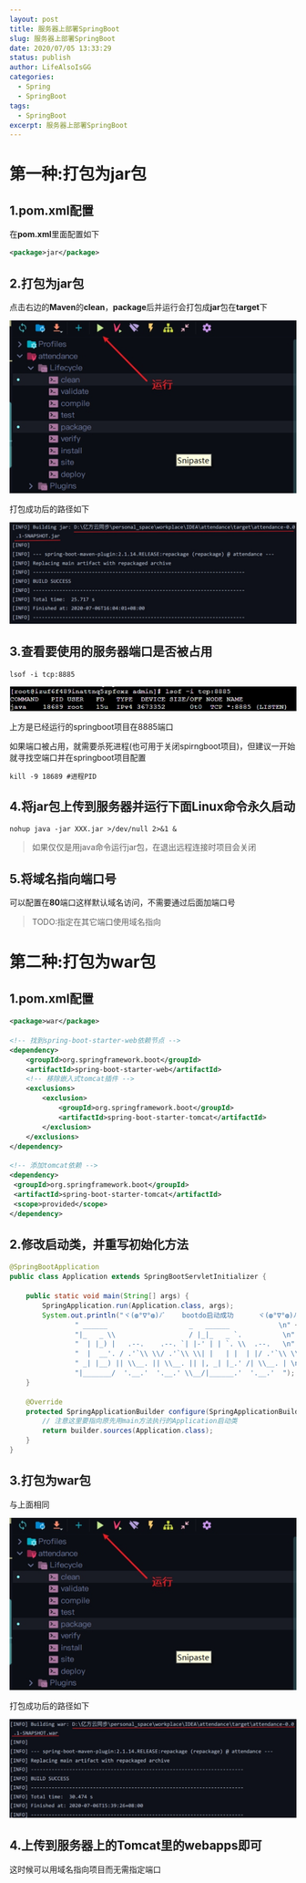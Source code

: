 ```yaml
---
layout: post
title: 服务器上部署SpringBoot
slug: 服务器上部署SpringBoot
date: 2020/07/05 13:33:29
status: publish
author: LifeAlsoIsGG
categories: 
  - Spring
  - SpringBoot
tags: 
  - SpringBoot
excerpt: 服务器上部署SpringBoot
---
```




# 第一种:打包为jar包



## 1.pom.xml配置

在**pom.xml**里面配置如下

```xml
<package>jar</package>
```



## 2.打包为jar包



点击右边的**Maven**的**clean**，**package**后并运行会打包成**jar**包在**target**下

![](../images/服务器上部署SpringBoot/jar开始打包.jpg)



打包成功后的路径如下

![](../images/服务器上部署SpringBoot/jar打包成功.jpg)





## 3.查看要使用的服务器端口是否被占用

```shell
lsof -i tcp:8885
```

![](../images/服务器上部署SpringBoot/查看端口.jpg)

上方是已经运行的springboot项目在8885端口

如果端口被占用，就需要杀死进程(也可用于关闭spirngboot项目)，但建议一开始就寻找空端口并在springboot项目配置

```shell
kill -9 18689 #进程PID
```



## 4.将jar包上传到服务器并运行下面Linux命令永久启动

```shell
nohup java -jar XXX.jar >/dev/null 2>&1 &
```

> 如果仅仅是用java命令运行jar包，在退出远程连接时项目会关闭



## 5.将域名指向端口号

可以配置在**80**端口这样默认域名访问，不需要通过后面加端口号



> TODO:指定在其它端口使用域名指向





# 第二种:打包为war包



## 1.pom.xml配置



```xml
<package>war</package>

<!-- 找到spring-boot-starter-web依赖节点 -->
<dependency>
    <groupId>org.springframework.boot</groupId>
    <artifactId>spring-boot-starter-web</artifactId>
    <!-- 移除嵌入式tomcat插件 -->
    <exclusions>
        <exclusion>
            <groupId>org.springframework.boot</groupId>
            <artifactId>spring-boot-starter-tomcat</artifactId>
        </exclusion>
    </exclusions>
</dependency>

<!-- 添加tomcat依赖 -->
<dependency>
 <groupId>org.springframework.boot</groupId>
 <artifactId>spring-boot-starter-tomcat</artifactId>
 <scope>provided</scope>
</dependency>

```



## 2.修改启动类，并重写初始化方法



```java
@SpringBootApplication
public class Application extends SpringBootServletInitializer {

    public static void main(String[] args) {
        SpringApplication.run(Application.class, args);
        System.out.println("ヾ(◍°∇°◍)ﾉﾞ    bootdo启动成功      ヾ(◍°∇°◍)ﾉﾞ\n" +
                " ______                    _   ______            \n" +
                "|_   _ \\                  / |_|_   _ `.          \n" +
                "  | |_) |   .--.    .--. `| |-' | | `. \\  .--.   \n" +
                "  |  __'. / .'`\\ \\/ .'`\\ \\| |   | |  | |/ .'`\\ \\ \n" +
                " _| |__) || \\__. || \\__. || |, _| |_.' /| \\__. | \n" +
                "|_______/  '.__.'  '.__.' \\__/|______.'  '.__.'  ");
    }

    @Override
    protected SpringApplicationBuilder configure(SpringApplicationBuilder builder) {
        // 注意这里要指向原先用main方法执行的Application启动类
        return builder.sources(Application.class);
    }
}
```



## 3.打包为war包

与上面相同

![](../images/服务器上部署SpringBoot/jar开始打包.jpg)



打包成功后的路径如下

![](../images/服务器上部署SpringBoot/war打包成功.jpg)



## 4.上传到服务器上的Tomcat里的webapps即可

这时候可以用域名指向项目而无需指定端口

